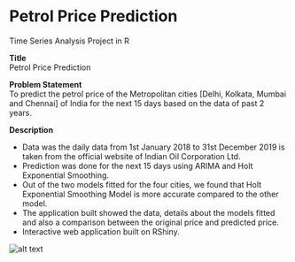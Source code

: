 # Petrol Price Prediction

Time Series Analysis Project in R

**Title**  
Petrol Price Prediction

**Problem Statement**  
To predict the petrol price of the Metropolitan cities [Delhi, Kolkata, Mumbai and Chennai] of India for the next 15 days based on the data of past 2 years.

**Description**  
- Data was the daily data from 1st January 2018 to 31st December 2019 is taken from the official website of Indian Oil Corporation Ltd.
- Prediction was done for the next 15 days using ARIMA and Holt Exponential Smoothing. 
- Out of the two models fitted for the four cities, we found that Holt Exponential Smoothing Model is more accurate compared to the other model.
- The application built showed the data, details about the models fitted and also a comparison between the original price and predicted price. 
- Interactive web application built on RShiny.

![alt text](https://github.com/dawnzachariah/Project5_Petrol_Price_Prediction/blob/main/UI_Screenshot_Prediction.jpg?raw=true)
